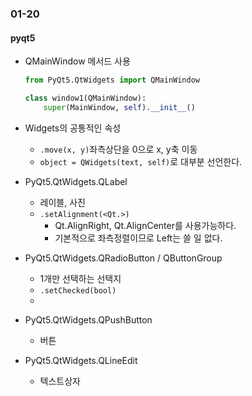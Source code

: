 ### 01-20

#### pyqt5

- QMainWindow 메서드 사용

  ```python
  from PyQt5.QtWidgets import QMainWindow
  
  class window1(QMainWindow):
      super(MainWindow, self).__init__()
  ```

- Widgets의 공통적인 속성
  
  - `.move(x, y)`좌측상단을 0으로 x, y축 이동
  - `object = QWidgets(text, self)`로 대부분 선언한다.
  
- PyQt5.QtWidgets.QLabel
  
  - 레이블, 사진
  - `.setAlignment(<Qt.>)`
    - Qt.AlignRight, Qt.AlignCenter를 사용가능하다.
    - 기본적으로 좌측정렬이므로 Left는 쓸 일 없다.
  
- PyQt5.QtWidgets.QRadioButton  /  QButtonGroup
  - 1개만 선택하는 선택지
  - `.setChecked(bool)`
  - 
  
- PyQt5.QtWidgets.QPushButton
  - 버튼

- PyQt5.QtWidgets.QLineEdit

  - 텍스트상자
  


